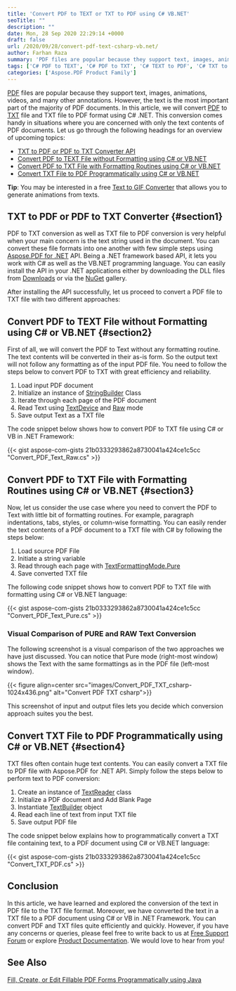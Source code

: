```yaml
---
title: 'Convert PDF to TEXT or TXT to PDF using C# VB.NET'
seoTitle: ""
description: ""
date: Mon, 28 Sep 2020 22:29:14 +0000
draft: false
url: /2020/09/28/convert-pdf-text-csharp-vb.net/
author: Farhan Raza
summary: 'PDF files are popular because they support text, images, animations, videos, and many other annotations. However, the text is the most important part of the majority of PDF documents. In this article, we will convert PDF to TXT file and TXT file to PDF format using C# .NET.'
tags: ['C# PDF to TEXT', 'C# PDF to TXT', 'C# TEXT to PDF', 'C# TXT to PDF', 'Convert TXT file to PDF format', 'Pdf to text', 'TXT to PDF', 'convert PDF to TXT', 'convert txt to pdf', 'text to pdf']
categories: ['Aspose.PDF Product Family']
---
```


[PDF][1] files are popular because they support text, images, animations, videos, and many other annotations. However, the text is the most important part of the majority of PDF documents. In this article, we will convert [PDF][2] to [TXT][3] file and TXT file to PDF format using C# .NET. This conversion comes handy in situations where you are concerned with only the text contents of PDF documents. Let us go through the following headings for an overview of upcoming topics:

*   [TXT to PDF or PDF to TXT Converter API][4]
*   [Convert PDF to TEXT File without Formatting using C# or VB.NET][5]
*   [Convert PDF to TXT File with Formatting Routines using C# or VB.NET][6]
*   [Convert TXT File to PDF Programmatically using C# or VB.NET][7]

**Tip**: You may be interested in a free [Text to GIF Converter][8] that allows you to generate animations from texts.

## TXT to PDF or PDF to TXT Converter {#section1}

PDF to TXT conversion as well as TXT file to PDF conversion is very helpful when your main concern is the text string used in the document. You can convert these file formats into one another with few simple steps using [Aspose.PDF for .NET][9] API. Being a .NET framework based API, it lets you work with C# as well as the VB.NET programming language. You can easily install the API in your .NET applications either by downloading the DLL files from [Downloads][10] or via the [NuGet][11] gallery.

After installing the API successfully, let us proceed to convert a PDF file to TXT file with two different approaches:

## Convert PDF to TEXT File without Formatting using C# or VB.NET {#section2}

First of all, we will convert the PDF to Text without any formatting routine. The text contents will be converted in their as-is form. So the output text will not follow any formatting as of the input PDF file. You need to follow the steps below to convert PDF to TXT with great efficiency and reliability.

1.  Load input PDF document
2.  Initialize an instance of [StringBuilder][12] Class
3.  Iterate through each page of the PDF document
4.  Read Text using [TextDevice][13] and [Raw][14] mode
5.  Save output Text as a TXT file

The code snippet below shows how to convert PDF to TXT file using C# or VB in .NET Framework:

{{< gist aspose-com-gists 21b0333293862a8730041a424ce1c5cc "Convert_PDF_Text_Raw.cs" >}}

## Convert PDF to TXT File with Formatting Routines using C# or VB.NET {#section3}

Now, let us consider the use case where you need to convert the PDF to Text with little bit of formatting routines. For example, paragraph indentations, tabs, styles, or column-wise formatting. You can easily render the text contents of a PDF document to a TXT file with C# by following the steps below:

1.  Load source PDF File
2.  Initiate a string variable
3.  Read through each page with [TextFormattingMode.Pure][15]
4.  Save converted TXT file

The following code snippet shows how to convert PDF to TXT file with formatting using C# or VB.NET language:

{{< gist aspose-com-gists 21b0333293862a8730041a424ce1c5cc "Convert_PDF_Text_Pure.cs" >}}

### Visual Comparison of PURE and RAW Text Conversion

The following screenshot is a visual comparison of the two approaches we have just discussed. You can notice that Pure mode (right-most window) shows the Text with the same formattings as in the PDF file (left-most window).



{{< figure align=center src="images/Convert_PDF_TXT_csharp-1024x436.png" alt="Convert PDF TXT csharp">}}


This screenshot of input and output files lets you decide which conversion approach suites you the best.

## Convert TXT File to PDF Programmatically using C# or VB.NET {#section4}

TXT files often contain huge text contents. You can easily convert a TXT file to PDF file with Aspose.PDF for .NET API. Simply follow the steps below to perform text to PDF conversion:

1.  Create an instance of [TextReader][16] class
2.  Initialize a PDF document and Add Blank Page
3.  Instantiate [TextBuilder][17] object
4.  Read each line of text from input TXT file
5.  Save output PDF file

The code snippet below explains how to programmatically convert a TXT file containing text, to a PDF document using C# or VB.NET language:

{{< gist aspose-com-gists 21b0333293862a8730041a424ce1c5cc "Convert_TXT_PDF.cs" >}}

## Conclusion

In this article, we have learned and explored the conversion of the text in PDF file to the TXT file format. Moreover, we have converted the text in a TXT file to a PDF document using C# or VB in .NET Framework. You can convert PDF and TXT files quite efficiently and quickly. However, if you have any concerns or queries, please feel free to write back to us at [Free Support Forum][18] or explore [Product Documentation][19]. We would love to hear from you!

## See Also

[Fill, Create, or Edit Fillable PDF Forms Programmatically using Java][20]




[1]: https://docs.fileformat.com/pdf/
[2]: https://docs.fileformat.com/pdf/
[3]: https://docs.fileformat.com/word-processing/txt/
[4]: #section1
[5]: #section2
[6]: #section3
[7]: #section4
[8]: https://products.aspose.app/slides/text-to-gif
[9]: https://products.aspose.com/pdf/net
[10]: https://downloads.aspose.com/pdf/net
[11]: https://www.nuget.org/packages/Aspose.PDF/
[12]: https://docs.microsoft.com/en-us/dotnet/api/system.text.stringbuilder
[13]: https://apireference.aspose.com/pdf/net/aspose.pdf.devices/textdevice
[14]: https://apireference.aspose.com/pdf/net/aspose.pdf.text.textextractionoptions/textformattingmode
[15]: https://apireference.aspose.com/pdf/net/aspose.pdf.text.textextractionoptions/textformattingmode
[16]: https://docs.microsoft.com/en-us/dotnet/api/system.io.textreader?view=netcore-3.1
[17]: https://docs.microsoft.com/en-us/dynamics365/business-central/dev-itpro/developer/methods-auto/textbuilder/textbuilder-data-type
[18]: https://forum.aspose.com/c/pdf
[19]: https://docs.aspose.com/pdf/net/
[20]: https://blog.aspose.com/2020/07/20/create-fill-edit-fillable-pdf-form-field-java/






